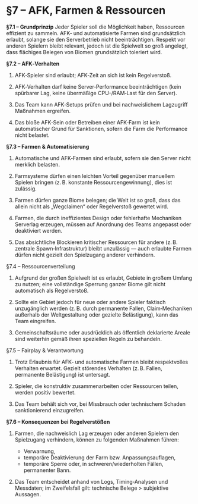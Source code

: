 # §7 – AFK, Farmen & Ressourcen 

**§7.1 – Grundprinzip**
Jeder Spieler soll die Möglichkeit haben, Ressourcen effizient zu sammeln. AFK‑ und automatisierte Farmen sind grundsätzlich erlaubt, solange sie den Serverbetrieb nicht beeinträchtigen. Respekt vor anderen Spielern bleibt relevant, jedoch ist die Spielwelt so groß angelegt, dass flächiges Belegen von Biomen grundsätzlich toleriert wird.

**§7.2 – AFK‑Verhalten**

1. AFK‑Spieler sind erlaubt; AFK‑Zeit an sich ist kein Regelverstoß.

2. AFK‑Verhalten darf keine Server‑Performance beeinträchtigen (kein spürbarer Lag, keine übermäßige CPU-/RAM‑Last für den Server).

3. Das Team kann AFK‑Setups prüfen und bei nachweislichem Lagzugriff Maßnahmen ergreifen.

4. Das bloße AFK‑Sein oder Betreiben einer AFK‑Farm ist kein automatischer Grund für Sanktionen, sofern die Farm die Performance nicht belastet.

**§7.3 – Farmen & Automatisierung**

1. Automatische und AFK‑Farmen sind erlaubt, sofern sie den Server nicht merklich belasten.

2. Farmsysteme dürfen einen leichten Vorteil gegenüber manuellem Spielen bringen (z. B. konstante Ressourcengewinnung), dies ist zulässig.

3. Farmen dürfen ganze Biome belegen; die Welt ist so groß, dass das allein nicht als „Wegclaimen“ oder Regelverstoß gewertet wird.

4. Farmen, die durch ineffizientes Design oder fehlerhafte Mechaniken Serverlag erzeugen, müssen auf Anordnung des Teams angepasst oder deaktiviert werden.

4. Das absichtliche Blockieren kritischer Ressourcen für andere (z. B. zentrale Spawn‑Infrastruktur) bleibt unzulässig — auch erlaubte Farmen dürfen nicht gezielt den Spielzugang anderer verhindern.

§7.4 – Ressourcenverteilung

1. Aufgrund der großen Spielwelt ist es erlaubt, Gebiete in großem Umfang zu nutzen; eine vollständige Sperrung ganzer Biome gilt nicht automatisch als Regelverstoß.

2. Sollte ein Gebiet jedoch für neue oder andere Spieler faktisch unzugänglich werden (z. B. durch permanente Fallen, Claim‑Mechaniken außerhalb der Weltgestaltung oder gezielte Belästigung), kann das Team eingreifen.

3. Gemeinschaftsräume oder ausdrücklich als öffentlich deklarierte Areale sind weiterhin gemäß ihren speziellen Regeln zu behandeln.

§7.5 – Fairplay & Verantwortung

1. Trotz Erlaubnis für AFK‑ und automatische Farmen bleibt respektvolles Verhalten erwartet. Gezielt störendes Verhalten (z. B. Fallen, permanente Belästigung) ist untersagt.

2. Spieler, die konstruktiv zusammenarbeiten oder Ressourcen teilen, werden positiv bewertet.

3. Das Team behält sich vor, bei Missbrauch oder technischem Schaden sanktionierend einzugreifen.

**§7.6 – Konsequenzen bei Regelverstößen**

1. Farmen, die nachweislich Lag erzeugen oder anderen Spielern den Spielzugang verhindern, können zu folgenden Maßnahmen führen:
	- Verwarnung,
	- temporäre Deaktivierung der Farm bzw. Anpassungsauflagen,
	- temporäre Sperre oder, in schweren/wiederholten Fällen, permanenter Bann.

2. Das Team entscheidet anhand von Logs, Timing‑Analysen und Messdaten; im Zweifelsfall gilt: technische Belege > subjektive Aussagen.
